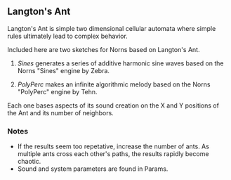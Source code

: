 ## Langton's Ant

Langton's Ant is simple two dimensional cellular automata where simple rules ultimately lead to complex behavior.

Included here are two sketches for Norns based on Langton's Ant.

1. *Sines* generates a series of additive harmonic sine waves based on the Norns "Sines" engine by Zebra.

2. *PolyPerc* makes an infinite algorithmic melody based on the Norns "PolyPerc" engine by Tehn.

Each one bases aspects of its sound creation on the X and Y positions of the Ant and its number of neighbors.

### Notes
* If the results seem too repetative, increase the number of ants. As multiple ants cross each other's paths, the results rapidly become chaotic.
* Sound and system parameters are found in Params.